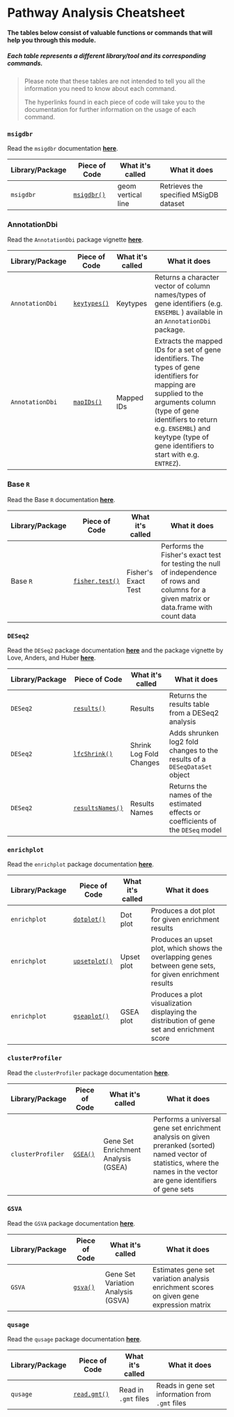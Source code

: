 # Pathway Analysis Cheatsheet

#### The tables below consist of valuable functions or commands that will help you through this module.
##### Each table represents a different library/tool and its corresponding commands.
> Please note that these tables are not intended to tell you all the information you need to know about each command.
>
> The hyperlinks found in each piece of code will take you to the documentation for further information on the usage of each command.

<div style="page-break-after: always;"></div>

### `msigdbr`

Read the `msigdbr` documentation [**here**](https://www.rdocumentation.org/packages/msigdbr/versions/7.1.1).

| Library/Package| Piece of Code| What it's called| What it does |
|----------------|--------------|-----------------|--------------|
| `msigdbr`| [`msigdbr()`](https://www.rdocumentation.org/packages/msigdbr/versions/7.1.1/topics/msigdbr)| geom vertical line| Retrieves the specified MSigDB dataset |

### AnnotationDbi 
Read the `AnnotationDbi` package vignette [**here**](http://bioconductor.org/packages/release/bioc/vignettes/AnnotationDbi/inst/doc/IntroToAnnotationPackages.pdf).

| Library/Package                                  | Piece of Code                               | What it's called                               | What it does                                                                                                                                   |
|-----------------------------------------|---------------------------------------------|-------------------------|------------------------------------------------------------------------|
| `AnnotationDbi`        | [`keytypes()`](https://bioconductor.org/packages/release/bioc/vignettes/AnnotationDbi/inst/doc/IntroToAnnotationPackages.pdf)      | Keytypes     | Returns a character vector of column names/types of gene identifiers (e.g. `ENSEMBL` ) available in an `AnnotationDbi` package.                                              |
| `AnnotationDbi`       | [`mapIDs()`](https://www.rdocumentation.org/packages/AnnotationDbi/versions/1.44.0/topics/AnnotationDb-objects) | Mapped IDs       | Extracts the mapped IDs for a set of gene identifiers. The types of gene identifiers for mapping are supplied to the arguments column (type of gene identifiers to return e.g. `ENSEMBL`) and keytype (type of gene identifiers to start with e.g. `ENTREZ`).                                  |  

### Base `R`

Read the Base `R` documentation [**here**](https://www.rdocumentation.org/packages/base/versions/3.5.1).

|Library/Package|Piece of Code|What it's called| What it does|
|---------------|-------------|----------------|-------------|
| Base `R`| [`fisher.test()`](https://www.rdocumentation.org/packages/stats/versions/3.6.2/topics/fisher.test)| Fisher's Exact Test | Performs the Fisher's exact test for testing the null of independence of rows and columns for a given matrix or data.frame with count data |

<div style="page-break-after: always;"></div>

### `DESeq2`

Read the `DESeq2` package documentation [**here**](https://bioc.ism.ac.jp/packages/3.8/bioc/manuals/DESeq2/man/DESeq2.pdf) and the package vignette by Love, Anders, and Huber [**here**](https://bioconductor.org/packages/release/bioc/vignettes/DESeq2/inst/doc/DESeq2.html).

| Library/Package               | Piece of Code                                                 | What it's called      | What it does                                                             |
|-------------------------------|--------------------------------------------------------------|--------------------------------|--------------------------------------------------------------------------|
| `DESeq2`                | [`results()`](https://www.rdocumentation.org/packages/DESeq2/versions/1.12.3/topics/results)             | Results                                         | Returns the results table from a DESeq2 analysis                         |
| `DESeq2`                | [`lfcShrink()`](https://rdrr.io/bioc/DESeq2/man/lfcShrink.html)            | Shrink Log Fold Changes                                        | Adds shrunken log2 fold changes to the results of a `DESeqDataSet` object                         |
| `DESeq2`                | [`resultsNames()`](https://www.rdocumentation.org/packages/DESeq2/versions/1.12.3/topics/results)            | Results Names                                        | Returns the names of the estimated effects or coefficients of the `DESeq` model                         |

### `enrichplot`

Read the `enrichplot` package documentation [**here**](https://bioconductor.org/packages/devel/bioc/manuals/enrichplot/man/enrichplot.pdf).

| Library/Package               | Piece of Code                                                 | What it's called      | What it does                                                             |
|-------------------------------|--------------------------------------------------------------|--------------------------------|--------------------------------------------------------------------------|
| `enrichplot`                | [`dotplot()`](https://yulab-smu.github.io/clusterProfiler-book/chapter12.html#dot-plot)             | Dot plot                                         | Produces a dot plot for given enrichment results                         |
| `enrichplot`                | [`upsetplot()`](https://yulab-smu.github.io/clusterProfiler-book/chapter12.html#upset-plot)             | Upset plot                                       | Produces an upset plot, which shows the overlapping genes between gene sets, for given enrichment results                      |
| `enrichplot`                | [`gseaplot()`](https://yulab-smu.github.io/clusterProfiler-book/chapter12.html#running-score-and-preranked-list-of-gsea-result)             | GSEA plot                                       | Produces a plot visualization displaying the distribution of gene set and enrichment score                      |

### `clusterProfiler`

Read the `clusterProfiler` package documentation [**here**](https://www.rdocumentation.org/packages/clusterProfiler/versions/3.0.4).

| Library/Package               | Piece of Code                                                 | What it's called      | What it does                                                             |
|-------------------------------|--------------------------------------------------------------|--------------------------------|--------------------------------------------------------------------------|
| `clusterProfiler`                | [`GSEA()`](https://www.rdocumentation.org/packages/clusterProfiler/versions/3.0.4/topics/GSEA)             | Gene Set Enrichment Analysis (GSEA)                                         | Performs a universal gene set enrichment analysis on given preranked (sorted) named vector of statistics, where the names in the vector are gene identifiers of gene sets                     |

<div style="page-break-after: always;"></div>

### `GSVA`

Read the `GSVA` package documentation [**here**](https://www.rdocumentation.org/packages/GSVA/versions/1.20.0).

| Library/Package               | Piece of Code                                                 | What it's called      | What it does                                                             |
|-------------------------------|--------------------------------------------------------------|--------------------------------|--------------------------------------------------------------------------|
| `GSVA`                | [`gsva()`](https://www.rdocumentation.org/packages/GSVA/versions/1.20.0/topics/gsva)             | Gene Set Variation Analysis (GSVA)                                         | Estimates gene set variation analysis enrichment scores on given gene expression matrix                       |


### `qusage`

Read the `qusage` package documentation [**here**](https://www.rdocumentation.org/packages/qusage/versions/2.4.0).

| Library/Package|Piece of Code| What it's called| What it does  |
|----------------|-------------|-----------------|---------------|
| `qusage` | [`read.gmt()`](https://www.rdocumentation.org/packages/qusage/versions/2.4.0/topics/read.gmt) | Read in `.gmt` files | Reads in gene set information from `.gmt` files |
